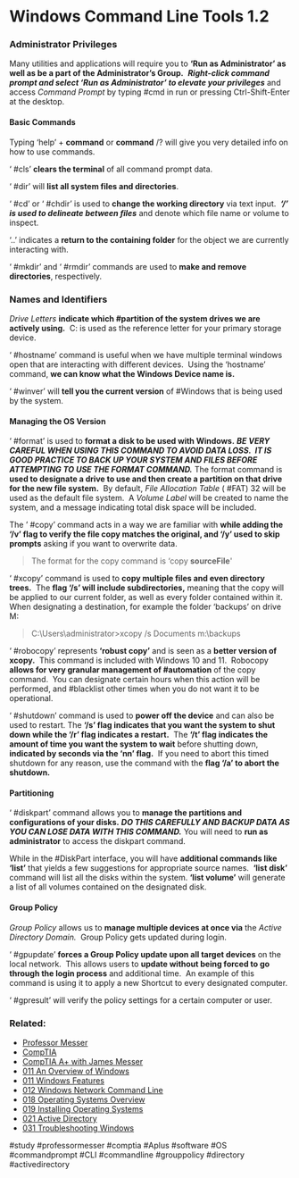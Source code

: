 # Windows Command Line Tools 1.2

### Administrator Privileges

Many utilities and applications will require you to **‘Run as Administrator’ as well as be a part of the Administrator’s Group.**  ***Right-click command prompt and select ‘Run as Administrator’ to elevate your privileges*** and access *Command Prompt* by typing #cmd in run or pressing Ctrl-Shift-Enter at the desktop. 

#### Basic Commands

Typing ‘help’ + **command** or **command** /? will give you very detailed info on how to use commands.

‘ #cls’ **clears the terminal** of all command prompt data. 

‘ #dir’ will **list all system files and directories**.

‘ #cd’ or ‘ #chdir’ is used to **change the working directory** via text input.  ***‘/’ is used to delineate between files*** and denote which file name or volume to inspect. 

‘..’ indicates a **return to the containing folder** for the object we are currently interacting with.

‘ #mkdir’ and ‘ #rmdir’ commands are used to **make and remove directories**, respectively.

### Names and Identifiers

*Drive Letters* **indicate which #partition of the system drives we are actively using.**  C: is used as the reference letter for your primary storage device.

‘ #hostname’ command is useful when we have multiple terminal windows open that are interacting with different devices.  Using the ‘hostname’ command, **we can know what the Windows Device name is.**

‘ #winver’ will **tell you the current version** of #Windows that is being used by the system.

#### Managing the OS Version

‘ #format’ is used to **format a disk to be used with Windows.** ***BE VERY CAREFUL WHEN USING THIS COMMAND TO AVOID DATA LOSS.  IT IS GOOD PRACTICE TO BACK UP YOUR SYSTEM AND FILES BEFORE ATTEMPTING TO USE THE FORMAT COMMAND.*** The format command is **used to designate a drive to use and then create a partition on that drive for the new file system.**  By default, *File Allocation Table* ( #FAT) 32 will be used as the default file system.  A *Volume Label* will be created to name the system, and a message indicating total disk space will be included.

The ’ #copy’ command acts in a way we are familiar with **while adding the ‘/v’ flag to verify the file copy matches the original, and ‘/y’ used to skip prompts** asking if you want to overwrite data.

> The format for the copy command is ‘copy **sourceFile**'

‘ #xcopy’ command is used to **copy multiple files and even directory trees.**  The **flag ‘/s’ will include subdirectories,** meaning that the copy will be applied to our current folder, as well as every folder contained within it. When designating a destination, for example the folder ‘backups’ on drive M:

> C:\Users\administrator>xcopy /s Documents m:\backups

‘ #robocopy’ represents **‘robust copy’** and is seen as a **better version of xcopy.**  This command is included with Windows 10 and 11.  Robocopy **allows for very granular management of #automation** of the copy command.  You can designate certain hours when this action will be performed, and #blacklist other times when you do not want it to be operational.

‘ #shutdown’ command is used to **power off the device** and can also be used to restart. The **‘/s’ flag indicates that you want the system to shut down while the ‘/r’ flag indicates a restart.**  The **‘/t’ flag indicates the amount of time you want the system to wait** before shutting down, **indicated by seconds via the ‘nn’ flag.**  If you need to abort this timed shutdown for any reason, use the command with the **flag ‘/a’ to abort the shutdown.**

#### Partitioning

‘ #diskpart’ command allows you to **manage the partitions and configurations of your disks.** ***DO THIS CAREFULLY AND BACKUP DATA AS YOU CAN LOSE DATA WITH THIS COMMAND.*** You will need to **run as administrator** to access the diskpart command. 

While in the #DiskPart interface, you will have **additional commands like ‘list’** that yields a few suggestions for appropriate source names.  **‘list disk’** command will list all the disks within the system. **‘list volume’** will generate a list of all volumes contained on the designated disk.

#### Group Policy

*Group Policy* allows us to **manage multiple devices at once via** the *Active Directory Domain.*  Group Policy gets updated during login.

‘ #gpupdate’ **forces a Group Policy update upon all target devices** on the local network.  This allows users to **update without being forced to go through the login process** and additional time.  An example of this command is using it to apply a new Shortcut to every designated computer.

‘ #gpresult’ will verify the policy settings for a certain computer or user.

### Related:
- [Professor Messer](https://www.professormesser.com/free-a-plus-training/220-1102/220-1102-video/windows-command-line-tools-220-1102/ "Professor Messer A+ Guide")
- [CompTIA](https://www.comptia.org/ "CompTIA Homepage")
- [CompTIA A+ with James Messer](CompTIA%20A+%20with%20James%20Messer.md)
- [011 An Overview of Windows](011%20An%20Overview%20of%20Windows.md)
- [011 Windows Features](011%20Windows%20Features.md)
- [012 Windows Network Command Line](012%20Windows%20Network%20Command%20Line.md)
- [018 Operating Systems Overview](018%20Operating%20Systems%20Overview.md)
- [019 Installing Operating Systems](019%20Installing%20Operating%20Systems.md)
- [021 Active Directory](021%20Active%20Directory.md)
- [031 Troubleshooting Windows](031%20Troubleshooting%20Windows.md)

#study #professormesser #comptia #Aplus #software #OS #commandprompt #CLI #commandline #grouppolicy #directory #activedirectory 